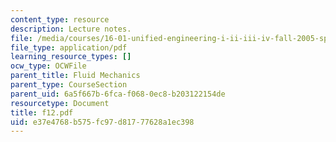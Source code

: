 ```yaml
---
content_type: resource
description: Lecture notes.
file: /media/courses/16-01-unified-engineering-i-ii-iii-iv-fall-2005-spring-2006/e37e4768b575fc97d81777628a1ec398_f12.pdf
file_type: application/pdf
learning_resource_types: []
ocw_type: OCWFile
parent_title: Fluid Mechanics
parent_type: CourseSection
parent_uid: 6a5f667b-6fca-f068-0ec8-b203122154de
resourcetype: Document
title: f12.pdf
uid: e37e4768-b575-fc97-d817-77628a1ec398
---
```


